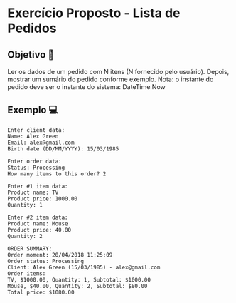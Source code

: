 # Exercício Proposto - Lista de Pedidos

## Objetivo :dart:

Ler os dados de um pedido com N itens (N fornecido pelo usuário). Depois, mostrar um
sumário do pedido conforme exemplo. Nota: o instante do pedido deve ser o instante do sistema: DateTime.Now


## Exemplo :computer:

```
Enter client data:
Name: Alex Green
Email: alex@gmail.com
Birth date (DD/MM/YYYY): 15/03/1985

Enter order data:
Status: Processing
How many items to this order? 2

Enter #1 item data:
Product name: TV
Product price: 1000.00
Quantity: 1

Enter #2 item data:
Product name: Mouse
Product price: 40.00
Quantity: 2

ORDER SUMMARY:
Order moment: 20/04/2018 11:25:09
Order status: Processing
Client: Alex Green (15/03/1985) - alex@gmail.com
Order items:
TV, $1000.00, Quantity: 1, Subtotal: $1000.00
Mouse, $40.00, Quantity: 2, Subtotal: $80.00
Total price: $1080.00
```
